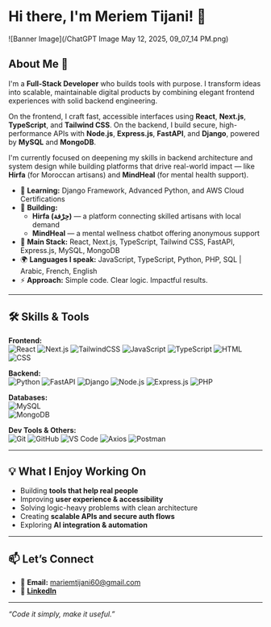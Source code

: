 # Hi there, I'm Meriem Tijani! 👋

![Banner Image](/ChatGPT Image May 12, 2025, 09_07_14 PM.png)

## About Me 🚀

I'm a **Full-Stack Developer** who builds tools with purpose. I transform ideas into scalable, maintainable digital products by combining elegant frontend experiences with solid backend engineering.  

On the frontend, I craft fast, accessible interfaces using **React**, **Next.js**, **TypeScript**, and **Tailwind CSS**. On the backend, I build secure, high-performance APIs with **Node.js**, **Express.js**, **FastAPI**, and **Django**, powered by **MySQL** and **MongoDB**.

I'm currently focused on deepening my skills in backend architecture and system design while building platforms that drive real-world impact — like **Hirfa** (for Moroccan artisans) and **MindHeal** (for mental health support).

- 🌱 **Learning:** Django Framework, Advanced Python, and AWS Cloud Certifications  
- 🔭 **Building:**  
  - **Hirfa (حِرْفة)** — a platform connecting skilled artisans with local demand  
  - **MindHeal** — a mental wellness chatbot offering anonymous support  
- 🧩 **Main Stack:** React, Next.js, TypeScript, Tailwind CSS, FastAPI, Express.js, MySQL, MongoDB  
- 🌍 **Languages I speak:** JavaScript, TypeScript, Python, PHP, SQL | Arabic, French, English  
- ⚡ **Approach:** Simple code. Clear logic. Impactful results.

---

## 🛠️ Skills & Tools

**Frontend:**  
![React](https://img.shields.io/badge/-React-61DAFB?style=flat-square&logo=react&logoColor=black)
![Next.js](https://img.shields.io/badge/-Next.js-000000?style=flat-square&logo=next.js&logoColor=white)
![TailwindCSS](https://img.shields.io/badge/-TailwindCSS-06B6D4?style=flat-square&logo=tailwind-css&logoColor=white)
![JavaScript](https://img.shields.io/badge/-JavaScript-F7DF1E?style=flat-square&logo=javascript&logoColor=black)
![TypeScript](https://img.shields.io/badge/-TypeScript-3178C6?style=flat-square&logo=typescript&logoColor=white)
![HTML](https://img.shields.io/badge/-HTML-E34F26?style=flat-square&logo=html5&logoColor=white)
![CSS](https://img.shields.io/badge/-CSS-1572B6?style=flat-square&logo=css3&logoColor=white)

**Backend:**  
![Python](https://img.shields.io/badge/-Python-3776AB?style=flat-square&logo=python&logoColor=white)
![FastAPI](https://img.shields.io/badge/-FastAPI-009688?style=flat-square&logo=fastapi&logoColor=white)
![Django](https://img.shields.io/badge/-Django-092E20?style=flat-square&logo=django&logoColor=white)
![Node.js](https://img.shields.io/badge/-Node.js-339933?style=flat-square&logo=node.js&logoColor=white)
![Express.js](https://img.shields.io/badge/-Express.js-000000?style=flat-square&logo=express&logoColor=white)
![PHP](https://img.shields.io/badge/-PHP-777BB4?style=flat-square&logo=php&logoColor=white)

**Databases:**  
![MySQL](https://img.shields.io/badge/-MySQL-4479A1?style=flat-square&logo=mysql&logoColor=white)  
![MongoDB](https://img.shields.io/badge/-MongoDB-47A248?style=flat-square&logo=mongodb&logoColor=white)

**Dev Tools & Others:**  
![Git](https://img.shields.io/badge/-Git-F05032?style=flat-square&logo=git&logoColor=white)
![GitHub](https://img.shields.io/badge/-GitHub-181717?style=flat-square&logo=github&logoColor=white)
![VS Code](https://img.shields.io/badge/-VSCode-007ACC?style=flat-square&logo=visual-studio-code&logoColor=white)
![Axios](https://img.shields.io/badge/-Axios-5A29E4?style=flat-square&logo=axios&logoColor=white)
![Postman](https://img.shields.io/badge/-Postman-FF6C37?style=flat-square&logo=postman&logoColor=white)

---

## 💡 What I Enjoy Working On

- Building **tools that help real people**  
- Improving **user experience & accessibility**  
- Solving logic-heavy problems with clean architecture  
- Creating **scalable APIs and secure auth flows**  
- Exploring **AI integration & automation**

---

## 📫 Let’s Connect

- 📩 **Email:** mariemtijani60@gmail.com  
- 💼 **[LinkedIn](https://www.linkedin.com/in/meriem-tijani-21baa0203/)**  

---

_“Code it simply, make it useful.”_
